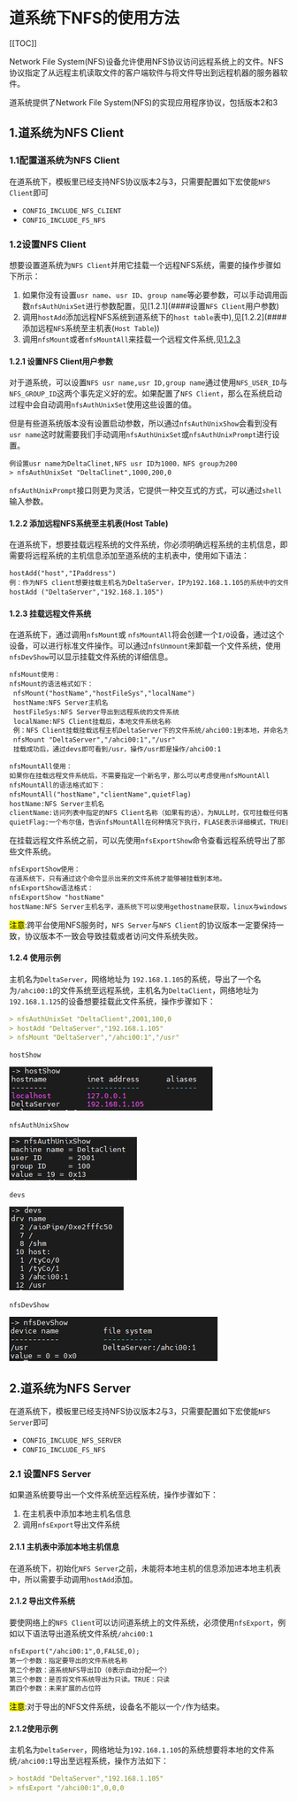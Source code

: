 # 道系统下NFS的使用方法

[[TOC]]

Network File System(NFS)设备允许使用NFS协议访问远程系统上的文件。NFS协议指定了从远程主机读取文件的客户端软件与将文件导出到远程机器的服务器软件。

道系统提供了Network File System(NFS)的实现应用程序协议，包括版本2和3

## 1.道系统为NFS Client

### 1.1配置道系统为NFS Client

在道系统下，模板里已经支持NFS协议版本2与3，只需要配置如下宏使能`NFS Client`即可

+ `CONFIG_INCLUDE_NFS_CLIENT`
+ `CONFIG_INCLUDE_FS_NFS`

### 1.2设置NFS Client

想要设置道系统为`NFS Client`并用它挂载一个远程NFS系统，需要的操作步骤如下所示：

1. 如果你没有设置`usr name`、`usr ID`、`group name`等必要参数，可以手动调用函数`nfsAuthUnixSet`进行参数配置，见[1.2.1](####设置`NFS Client`用户参数)
2. 调用`hostAdd`添加远程NFS系统到道系统下的`host table`表中),见[1.2.2](####添加远程`NFS`系统至主机表(`Host Table`))
3. 调用`nfsMount`或者`nfsMountAll`来挂载一个远程文件系统,见[1.2.3](####挂载远程文件系统)

#### 1.2.1 设置NFS Client用户参数

对于道系统，可以设置`NFS usr name,usr ID,group name`通过使用`NFS_USER_ID`与`NFS_GROUP_ID`这两个事先定义好的宏。如果配置了`NFS Client`，那么在系统启动过程中会自动调用`nfsAuthUnixSet`使用这些设置的值。

但是有些道系统版本没有设置启动参数，所以通过`nfsAuthUnixShow`会看到没有`usr name`这时就需要我们手动调用`nfsAuthUnixSet`或`nfsAuthUnixPrompt`进行设置。

```mark
例设置usr name为DeltaClinet,NFS usr ID为1000，NFS group为200
> nfsAuthUnixSet "DeltaClinet",1000,200,0
```

`nfsAuthUnixPrompt`接口则更为灵活，它提供一种交互式的方式，可以通过`shell`输入参数。

#### 1.2.2 添加远程NFS系统至主机表(Host Table)

在道系统下，想要挂载远程系统的文件系统，你必须明确远程系统的主机信息，即需要将远程系统的主机信息添加至道系统的主机表中，使用如下语法：

```markdown
hostAdd("host","IPaddress")
例：作为NFS client想要挂载主机名为DeltaServer，IP为192.168.1.105的系统中的文件系统，那么在NFS Client的操作方法为：
hostAdd ("DeltaServer","192.168.1.105")
```

#### 1.2.3 挂载远程文件系统

在道系统下，通过调用`nfsMount`或 `nfsMountAll`将会创建一个`I/O`设备，通过这个设备，可以进行标准文件操作。可以通过`nfsUnmount`来卸载一个文件系统，使用`nfsDevShow`可以显示挂载文件系统的详细信息。

```markdown
nfsMount使用：
nfsMount的语法格式如下：
 nfsMount("hostName","hostFileSys","localName")
 hostName:NFS Server主机名
 hostFileSys:NFS Server导出到远程系统的文件系统
 localName:NFS Client挂载后，本地文件系统名称
 例：NFS Client挂载挂载远程主机DeltaServer下的文件系统/ahci00:1到本地，并命名为/usr
 nfsMount "DeltaServer","/ahci00:1","/usr"
 挂载成功后，通过devs即可看到/usr，操作/usr即是操作/ahci00:1
```

```markdown
nfsMountAll使用：
如果你在挂载远程文件系统后，不需要指定一个新名字，那么可以考虑使用nfsMountAll
nfsMountAll的语法格式如下：
nfsMountAll("hostName","clientName",quietFlag)
hostName:NFS Server主机名
clientName:访问列表中指定的NFS Client名称（如果有的话），为NULL时，仅可挂载任何客户端都可以访问的文件系统。
quietFlag:一个布尔值，告诉nfsMountAll在何种情况下执行，FLASE表示详细模式，TRUE表示安静模式
```

在挂载远程文件系统之前，可以先使用`nfsExportShow`命令查看远程系统导出了那些文件系统。

```markdown
nfsExportShow使用：
在道系统下，只有通过这个命令显示出来的文件系统才能够被挂载到本地。
nfsExportShow语法格式：
nfsExportShow "hostName"
hostName:NFS Server主机名字，道系统下可以使用gethostname获取，linux与windows下可以使用hostname命令查看
```

<mark>注意</mark>:跨平台使用NFS服务时，`NFS Server`与`NFS Client`的协议版本一定要保持一致，协议版本不一致会导致挂载或者访问文件系统失败。

#### 1.2.4 使用示例

主机名为`DeltaServer`，网络地址为 `192.168.1.105`的系统，导出了一个名为`/ahci00:1`的文件系统至远程系统，主机名为`DeltaClient`，网络地址为`192.168.1.125`的设备想要挂载此文件系统，操作步骤如下：

```markdown
> nfsAuthUnixSet "DeltaClient",2001,100,0
> hostAdd "DeltaServer","192.168.1.105"
> nfsMount "DeltaServer","/ahci00:1","/usr"
```

`hostShow`

![](./pic/1.PNG)

`nfsAuthUnixShow`

![2](./pic/2.PNG)

`devs`

![3](./pic/3.PNG)

`nfsDevShow`

![4](./pic/4.PNG)

## 2.道系统为NFS Server

在道系统下，模板里已经支持NFS协议版本2与3，只需要配置如下宏使能`NFS Server`即可

+ `CONFIG_INCLUDE_NFS_SERVER`
+ `CONFIG_INCLUDE_FS_NFS`

### 2.1 设置NFS Server

如果道系统要导出一个文件系统至远程系统，操作步骤如下：

1. 在主机表中添加本地主机名信息
2. 调用`nfsExport`导出文件系统

#### 2.1.1 主机表中添加本地主机信息

在道系统下，初始化`NFS Server`之前，未能将本地主机的信息添加进本地主机表中，所以需要手动调用`hostAdd`添加。

#### 2.1.2 导出文件系统

要使网络上的`NFS Client`可以访问道系统上的文件系统，必须使用`nfsExport`，例如以下语法导出道系统文件系统`/ahci00:1`

```markdown
nfsExport("/ahci00:1",0,FALSE,0);
第一个参数：指定要导出的文件系统名称
第二个参数：道系统NFS导出ID（0表示自动分配一个）
第三个参数：是否将文件系统导出为只读。TRUE：只读
第四个参数：未来扩展的占位符
```

<mark>注意</mark>:对于导出的NFS文件系统，设备名不能以一个`/`作为结束。

#### 2.1.2使用示例

主机名为`DeltaServer`，网络地址为`192.168.1.105`的系统想要将本地的文件系统`/ahci00:1`导出至远程系统，操作方法如下：

```markdown
> hostAdd "DeltaServer","192.168.1.105"
> nfsExport "/ahci00:1",0,0,0
```

